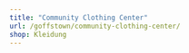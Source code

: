```yaml
---
title: "Community Clothing Center"
url: /goffstown/community-clothing-center/
shop: Kleidung
---
```

